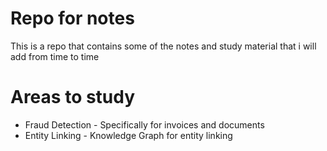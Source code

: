 # Repo for notes

This is a repo that contains some of the notes and study material that i will add from time to time 

# Areas to study
- Fraud Detection - Specifically for invoices and documents
- Entity Linking - Knowledge Graph for entity linking